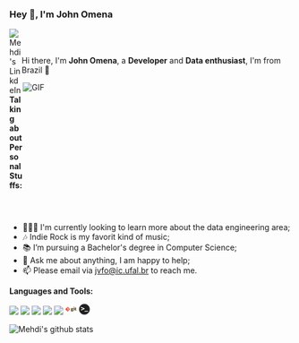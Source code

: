 ### Hey 👋, I'm John Omena

<a href="https://www.linkedin.com/in/john-omena-584523170/">
  <img align="left" alt="Mehdi's LinkdeIn" width="22px" src="https://cdn.jsdelivr.net/npm/simple-icons@v3/icons/linkedin.svg" />
</a>
<br />
<br />

Hi there, I'm **John Omena**, a **Developer** and **Data enthusiast**, I'm from Brazil 🚀

  <img align="right" height="250" width="480" alt="GIF" src="https://media4.giphy.com/media/JWuBH9rCO2uZuHBFpm/giphy.gif?cid=ecf05e470trbcqrgy52bkgg5nr1dfhyg2slumtgb04g9xb3d&rid=giphy.gif&ct=g" />

**Talking about Personal Stuffs:**

- 👨🏽‍💻 I'm currently looking to learn more about the data engineering area;
- 🎶 Indie Rock is my favorit kind of music;
- 📚 I’m pursuing a Bachelor's degree in Computer Science;
- 💬 Ask me about anything, I am happy to help;
- 📫 Please email via jvfo@ic.ufal.br to reach me.


**Languages and Tools:**  

<code><img height="20" src="https://upload.wikimedia.org/wikipedia/commons/thumb/0/0a/Python.svg/1200px-Python.svg.png"></code>
<code><img height="20" src="https://image.flaticon.com/icons/png/512/2772/2772128.png"></code>
<code><img height="20" src="https://cdn.icon-icons.com/icons2/2699/PNG/512/sqlite_logo_icon_170706.png"></code>
<code><img height="20" src="https://icon-library.com/images/no-sql-icon/no-sql-icon-21.jpg"></code>
<code><img height="20" src="https://webimages.mongodb.com/_com_assets/cms/MongoDB_Logo_FullColorBlack_RGB-4td3yuxzjs.png?auto=format%2Ccompress"></code>
<code><img height="20" src="https://raw.githubusercontent.com/github/explore/80688e429a7d4ef2fca1e82350fe8e3517d3494d/topics/git/git.png"></code>
<code><img height="20" src="https://raw.githubusercontent.com/github/explore/80688e429a7d4ef2fca1e82350fe8e3517d3494d/topics/terminal/terminal.png"></code>

![Mehdi's github stats](https://github-readme-stats.vercel.app/api?username=JohnOmena&show_icons=true&hide_border=true)
